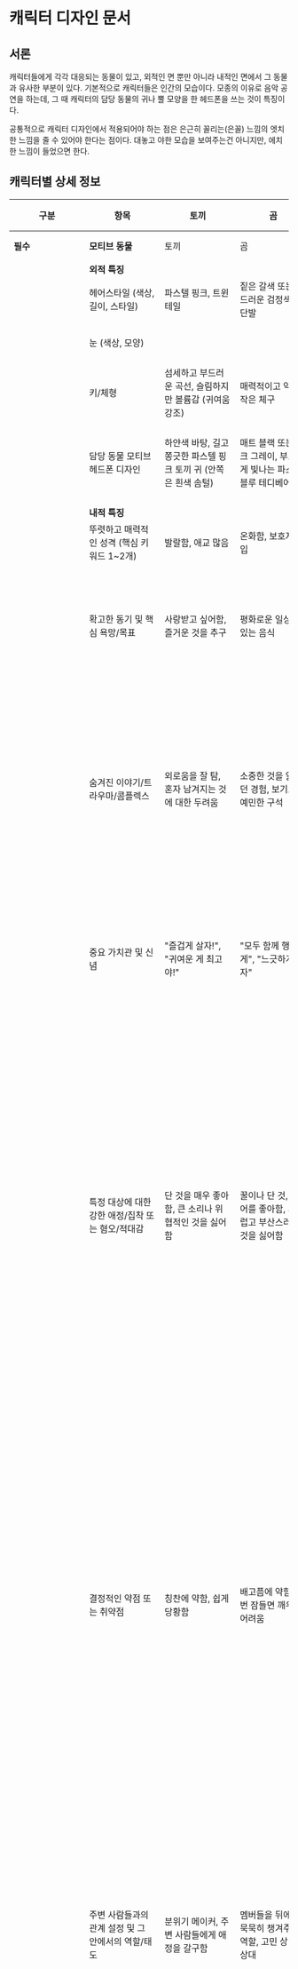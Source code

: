 <style>
th, td {
    min-width: 120px;
    padding-left: 8px;
    padding-right: 8px;
}
</style>

# 캐릭터 디자인 문서

## 서론

캐릭터들에게 각각 대응되는 동물이 있고, 외적인 면 뿐만 아니라 내적인 면에서 그 동물과 유사한 부분이 있다. 기본적으로 캐릭터들은 인간의 모습이다. 모종의 이유로 음악 공연을 하는데, 그 때 캐릭터의 담당 동물의 귀나 뿔 모양을 한 헤드폰을 쓰는 것이 특징이다.

공통적으로 캐릭터 디자인에서 적용되어야 하는 점은 은근히 꼴리는(은꼴) 느낌의 엣치한 느낌을 줄 수 있어야 한다는 점이다. 대놓고 야한 모습을 보여주는건 아니지만, 에치한 느낌이 들었으면 한다.

## 캐릭터별 상세 정보

| 구분     | 항목                                                 | 토끼                                                                                                                                                                                                                                                                                                                                                                                                                                                                                                                                                                                                                                                                                                                                                                                                                                                                                                                                                                                                                                                                                                                                                                                                                                                                                                                                                                                                                                       | 곰                                                                                                                                                                                                                                                                                                                                                                                                                                                                                                                                                                                                                                                                                                                                                                                                                                                                                                                                   | 사슴                                                                                                                                                                                                                                                                                                                                                                                                                                                                                                                                                                                                                                                                                                                                                                                                                                                                                                                                                                                                                                                                                                                                                                                                                                                                                                                                 | 불여우                                                                                                                                                                                                                                                                                                                                                                                                                                                                                                                                                                                                                                                                                                                                                                                                                                                                                                                                                                                                                                                                                                                                                                                                                                 | 라쿤                                                                                                                                                                                                                                                                                                                                                                                                                                                                                                                                                                                                                                                                                                                                                                                                                                                                                                                                                                                                                                                                                                                                                                                                                                                                                                                           | 늑대                                                                                                                                                                                                                                                                                                                                                                                                                                                                                                                                                                                                                                                                                                                                                                                                                                                                                                                                                                                                                                                                                                                                                                                                                                   | 코리안 숏헤어 (고등어) | 푸들 | 부엉이 | 하늘다람쥐 | 치타 | 박쥐 | 뱀  | 양  |
| -------- | ---------------------------------------------------- | ------------------------------------------------------------------------------------------------------------------------------------------------------------------------------------------------------------------------------------------------------------------------------------------------------------------------------------------------------------------------------------------------------------------------------------------------------------------------------------------------------------------------------------------------------------------------------------------------------------------------------------------------------------------------------------------------------------------------------------------------------------------------------------------------------------------------------------------------------------------------------------------------------------------------------------------------------------------------------------------------------------------------------------------------------------------------------------------------------------------------------------------------------------------------------------------------------------------------------------------------------------------------------------------------------------------------------------------------------------------------------------------------------------------------------------------ | ------------------------------------------------------------------------------------------------------------------------------------------------------------------------------------------------------------------------------------------------------------------------------------------------------------------------------------------------------------------------------------------------------------------------------------------------------------------------------------------------------------------------------------------------------------------------------------------------------------------------------------------------------------------------------------------------------------------------------------------------------------------------------------------------------------------------------------------------------------------------------------------------------------------------------------ | ------------------------------------------------------------------------------------------------------------------------------------------------------------------------------------------------------------------------------------------------------------------------------------------------------------------------------------------------------------------------------------------------------------------------------------------------------------------------------------------------------------------------------------------------------------------------------------------------------------------------------------------------------------------------------------------------------------------------------------------------------------------------------------------------------------------------------------------------------------------------------------------------------------------------------------------------------------------------------------------------------------------------------------------------------------------------------------------------------------------------------------------------------------------------------------------------------------------------------------------------------------------------------------------------------------------------------------ | -------------------------------------------------------------------------------------------------------------------------------------------------------------------------------------------------------------------------------------------------------------------------------------------------------------------------------------------------------------------------------------------------------------------------------------------------------------------------------------------------------------------------------------------------------------------------------------------------------------------------------------------------------------------------------------------------------------------------------------------------------------------------------------------------------------------------------------------------------------------------------------------------------------------------------------------------------------------------------------------------------------------------------------------------------------------------------------------------------------------------------------------------------------------------------------------------------------------------------------- | ------------------------------------------------------------------------------------------------------------------------------------------------------------------------------------------------------------------------------------------------------------------------------------------------------------------------------------------------------------------------------------------------------------------------------------------------------------------------------------------------------------------------------------------------------------------------------------------------------------------------------------------------------------------------------------------------------------------------------------------------------------------------------------------------------------------------------------------------------------------------------------------------------------------------------------------------------------------------------------------------------------------------------------------------------------------------------------------------------------------------------------------------------------------------------------------------------------------------------------------------------------------------------------------------------------------------------ | -------------------------------------------------------------------------------------------------------------------------------------------------------------------------------------------------------------------------------------------------------------------------------------------------------------------------------------------------------------------------------------------------------------------------------------------------------------------------------------------------------------------------------------------------------------------------------------------------------------------------------------------------------------------------------------------------------------------------------------------------------------------------------------------------------------------------------------------------------------------------------------------------------------------------------------------------------------------------------------------------------------------------------------------------------------------------------------------------------------------------------------------------------------------------------------------------------------------------------------- | ---------------------- | ---- | ------ | ---------- | ---- | ---- | --- | --- |
| **필수** | **모티브 동물**                                      | 토끼                                                                                                                                                                                                                                                                                                                                                                                                                                                                                                                                                                                                                                                                                                                                                                                                                                                                                                                                                                                                                                                                                                                                                                                                                                                                                                                                                                                                                                       | 곰                                                                                                                                                                                                                                                                                                                                                                                                                                                                                                                                                                                                                                                                                                                                                                                                                                                                                                                                   | 사슴                                                                                                                                                                                                                                                                                                                                                                                                                                                                                                                                                                                                                                                                                                                                                                                                                                                                                                                                                                                                                                                                                                                                                                                                                                                                                                                                 | 불여우                                                                                                                                                                                                                                                                                                                                                                                                                                                                                                                                                                                                                                                                                                                                                                                                                                                                                                                                                                                                                                                                                                                                                                                                                                 | 라쿤                                                                                                                                                                                                                                                                                                                                                                                                                                                                                                                                                                                                                                                                                                                                                                                                                                                                                                                                                                                                                                                                                                                                                                                                                                                                                                                           | 늑대                                                                                                                                                                                                                                                                                                                                                                                                                                                                                                                                                                                                                                                                                                                                                                                                                                                                                                                                                                                                                                                                                                                                                                                                                                   | 코리안 숏헤어 (고등어) | 푸들 | 부엉이 | 하늘다람쥐 | 치타 | 박쥐 | 뱀  | 양  |
|          | **외적 특징**                                        |                                                                                                                                                                                                                                                                                                                                                                                                                                                                                                                                                                                                                                                                                                                                                                                                                                                                                                                                                                                                                                                                                                                                                                                                                                                                                                                                                                                                                                            |                                                                                                                                                                                                                                                                                                                                                                                                                                                                                                                                                                                                                                                                                                                                                                                                                                                                                                                                      |                                                                                                                                                                                                                                                                                                                                                                                                                                                                                                                                                                                                                                                                                                                                                                                                                                                                                                                                                                                                                                                                                                                                                                                                                                                                                                                                      |                                                                                                                                                                                                                                                                                                                                                                                                                                                                                                                                                                                                                                                                                                                                                                                                                                                                                                                                                                                                                                                                                                                                                                                                                                        |                                                                                                                                                                                                                                                                                                                                                                                                                                                                                                                                                                                                                                                                                                                                                                                                                                                                                                                                                                                                                                                                                                                                                                                                                                                                                                                                |                                                                                                                                                                                                                                                                                                                                                                                                                                                                                                                                                                                                                                                                                                                                                                                                                                                                                                                                                                                                                                                                                                                                                                                                                                        |                        |      |        |            |      |      |     |     |
|          | 헤어스타일 (색상, 길이, 스타일)                      | 파스텔 핑크, 트윈테일                                                                                                                                                                                                                                                                                                                                                                                                                                                                                                                                                                                                                                                                                                                                                                                                                                                                                                                                                                                                                                                                                                                                                                                                                                                                                                                                                                                                                      | 짙은 갈색 또는 부드러운 검정색, 숏 단발                                                                                                                                                                                                                                                                                                                                                                                                                                                                                                                                                                                                                                                                                                                                                                                                                                                                                              | 연갈색 또는 애쉬 블론드, 길고 웨이브/땋은 머리                                                                                                                                                                                                                                                                                                                                                                                                                                                                                                                                                                                                                                                                                                                                                                                                                                                                                                                                                                                                                                                                                                                                                                                                                                                                                       | 불타는 듯한 주황색 긴 생머리 (흰색 하이라이트)                                                                                                                                                                                                                                                                                                                                                                                                                                                                                                                                                                                                                                                                                                                                                                                                                                                                                                                                                                                                                                                                                                                                                                                         | 장난스러운 다크 그레이 숏컷 (검은색 스트릭)                                                                                                                                                                                                                                                                                                                                                                                                                                                                                                                                                                                                                                                                                                                                                                                                                                                                                                                                                                                                                                                                                                                                                                                                                                                                                    | 은회색 울프컷 (언더컷)                                                                                                                                                                                                                                                                                                                                                                                                                                                                                                                                                                                                                                                                                                                                                                                                                                                                                                                                                                                                                                                                                                                                                                                                                 |                        |      |        |            |      |      |     |     |
|          | 눈 (색상, 모양)                                      |                                                                                                                                                                                                                                                                                                                                                                                                                                                                                                                                                                                                                                                                                                                                                                                                                                                                                                                                                                                                                                                                                                                                                                                                                                                                                                                                                                                                                                            |                                                                                                                                                                                                                                                                                                                                                                                                                                                                                                                                                                                                                                                                                                                                                                                                                                                                                                                                      |                                                                                                                                                                                                                                                                                                                                                                                                                                                                                                                                                                                                                                                                                                                                                                                                                                                                                                                                                                                                                                                                                                                                                                                                                                                                                                                                      | 매혹적인 느낌의 살짝 올라간 눈꼬리, 호박색 눈동자                                                                                                                                                                                                                                                                                                                                                                                                                                                                                                                                                                                                                                                                                                                                                                                                                                                                                                                                                                                                                                                                                                                                                                                      | 호기심 많아 보이는 동그란 눈, 짙은 갈색 눈동자                                                                                                                                                                                                                                                                                                                                                                                                                                                                                                                                                                                                                                                                                                                                                                                                                                                                                                                                                                                                                                                                                                                                                                                                                                                                                 |                                                                                                                                                                                                                                                                                                                                                                                                                                                                                                                                                                                                                                                                                                                                                                                                                                                                                                                                                                                                                                                                                                                                                                                                                                        |                        |      |        |            |      |      |     |     |
|          | 키/체형                                              | 섬세하고 부드러운 곡선, 슬림하지만 볼륨감 (귀여움 강조)                                                                                                                                                                                                                                                                                                                                                                                                                                                                                                                                                                                                                                                                                                                                                                                                                                                                                                                                                                                                                                                                                                                                                                                                                                                                                                                                                                                    | 매력적이고 약간 작은 체구                                                                                                                                                                                                                                                                                                                                                                                                                                                                                                                                                                                                                                                                                                                                                                                                                                                                                                            | 슬림하고 우아한 몸매, 긴 팔다리                                                                                                                                                                                                                                                                                                                                                                                                                                                                                                                                                                                                                                                                                                                                                                                                                                                                                                                                                                                                                                                                                                                                                                                                                                                                                                      | 날씬하고 곡선적인 몸매, 매혹적인 허리-엉덩이 비율                                                                                                                                                                                                                                                                                                                                                                                                                                                                                                                                                                                                                                                                                                                                                                                                                                                                                                                                                                                                                                                                                                                                                                                      | 작고 민첩한 체형, 다소 작은 키지만 에너지 넘침                                                                                                                                                                                                                                                                                                                                                                                                                                                                                                                                                                                                                                                                                                                                                                                                                                                                                                                                                                                                                                                                                                                                                                                                                                                                                 | 날씬하고 운동적인 체형, 탄탄한 근육                                                                                                                                                                                                                                                                                                                                                                                                                                                                                                                                                                                                                                                                                                                                                                                                                                                                                                                                                                                                                                                                                                                                                                                                    |                        |      |        |            |      |      |     |     |
|          | 담당 동물 모티브 헤드폰 디자인                       | 하얀색 바탕, 길고 쫑긋한 파스텔 핑크 토끼 귀 (안쪽은 흰색 솜털)                                                                                                                                                                                                                                                                                                                                                                                                                                                                                                                                                                                                                                                                                                                                                                                                                                                                                                                                                                                                                                                                                                                                                                                                                                                                                                                                                                            | 매트 블랙 또는 다크 그레이, 부드럽게 빛나는 파스텔 블루 테디베어 귀                                                                                                                                                                                                                                                                                                                                                                                                                                                                                                                                                                                                                                                                                                                                                                                                                                                                  | 하얀색 또는 밝은 나무결 질감, 우아한 연갈색 사슴 귀 (작고 섬세하게 빛나는 뿔 장식 가능)                                                                                                                                                                                                                                                                                                                                                                                                                                                                                                                                                                                                                                                                                                                                                                                                                                                                                                                                                                                                                                                                                                                                                                                                                                              | 하얀색 바탕, 귀엽고 복슬복슬한 주황색/흰색 뾰족 여우 귀 (끝은 검은색)                                                                                                                                                                                                                                                                                                                                                                                                                                                                                                                                                                                                                                                                                                                                                                                                                                                                                                                                                                                                                                                                                                                                                                  | 투톤(다크그레이/오렌지), 둥글고 고리 무늬가 있는 너구리 귀 (눈 주위 특징적인 어두운 패치)                                                                                                                                                                                                                                                                                                                                                                                                                                                                                                                                                                                                                                                                                                                                                                                                                                                                                                                                                                                                                                                                                                                                                                                                                                      | 검은색 또는 다크 그레이, 뾰족한 회색/흰색 늑대 귀 (끝은 검은색)                                                                                                                                                                                                                                                                                                                                                                                                                                                                                                                                                                                                                                                                                                                                                                                                                                                                                                                                                                                                                                                                                                                                                                        |                        |      |        |            |      |      |     |     |
|          | **내적 특징**                                        |                                                                                                                                                                                                                                                                                                                                                                                                                                                                                                                                                                                                                                                                                                                                                                                                                                                                                                                                                                                                                                                                                                                                                                                                                                                                                                                                                                                                                                            |                                                                                                                                                                                                                                                                                                                                                                                                                                                                                                                                                                                                                                                                                                                                                                                                                                                                                                                                      |                                                                                                                                                                                                                                                                                                                                                                                                                                                                                                                                                                                                                                                                                                                                                                                                                                                                                                                                                                                                                                                                                                                                                                                                                                                                                                                                      |                                                                                                                                                                                                                                                                                                                                                                                                                                                                                                                                                                                                                                                                                                                                                                                                                                                                                                                                                                                                                                                                                                                                                                                                                                        |                                                                                                                                                                                                                                                                                                                                                                                                                                                                                                                                                                                                                                                                                                                                                                                                                                                                                                                                                                                                                                                                                                                                                                                                                                                                                                                                |                                                                                                                                                                                                                                                                                                                                                                                                                                                                                                                                                                                                                                                                                                                                                                                                                                                                                                                                                                                                                                                                                                                                                                                                                                        |                        |      |        |            |      |      |     |     |
|          | 뚜렷하고 매력적인 성격 (핵심 키워드 1~2개)           | 발랄함, 애교 많음                                                                                                                                                                                                                                                                                                                                                                                                                                                                                                                                                                                                                                                                                                                                                                                                                                                                                                                                                                                                                                                                                                                                                                                                                                                                                                                                                                                                                          | 온화함, 보호자 타입                                                                                                                                                                                                                                                                                                                                                                                                                                                                                                                                                                                                                                                                                                                                                                                                                                                                                                                  | 우아함, 신중함                                                                                                                                                                                                                                                                                                                                                                                                                                                                                                                                                                                                                                                                                                                                                                                                                                                                                                                                                                                                                                                                                                                                                                                                                                                                                                                       | 연애 허당, 능글맞은 척하는 순정파                                                                                                                                                                                                                                                                                                                                                                                                                                                                                                                                                                                                                                                                                                                                                                                                                                                                                                                                                                                                                                                                                                                                                                                                      | 호기심 왕성한 괴짜, 내향적인 너드                                                                                                                                                                                                                                                                                                                                                                                                                                                                                                                                                                                                                                                                                                                                                                                                                                                                                                                                                                                                                                                                                                                                                                                                                                                                                              | 카리스마, 고독을 즐김                                                                                                                                                                                                                                                                                                                                                                                                                                                                                                                                                                                                                                                                                                                                                                                                                                                                                                                                                                                                                                                                                                                                                                                                                  |                        |      |        |            |      |      |     |     |
|          | 확고한 동기 및 핵심 욕망/목표                        | 사랑받고 싶어함, 즐거운 것을 추구                                                                                                                                                                                                                                                                                                                                                                                                                                                                                                                                                                                                                                                                                                                                                                                                                                                                                                                                                                                                                                                                                                                                                                                                                                                                                                                                                                                                          | 평화로운 일상, 맛있는 음식                                                                                                                                                                                                                                                                                                                                                                                                                                                                                                                                                                                                                                                                                                                                                                                                                                                                                                           | 아름다운 것을 추구, 자연과의 조화                                                                                                                                                                                                                                                                                                                                                                                                                                                                                                                                                                                                                                                                                                                                                                                                                                                                                                                                                                                                                                                                                                                                                                                                                                                                                                    | 운명의 남자를 만나 뜨겁고 짜릿한 연애하기! 남자들에게 매력적으로 보여 '밤의 여왕'처럼 군림하고 싶어 하지만, 현실은 시궁창.                                                                                                                                                                                                                                                                                                                                                                                                                                                                                                                                                                                                                                                                                                                                                                                                                                                                                                                                                                                                                                                                                                             | 세상의 모든 것들을 분해하고 조립하며 새로운 것을 만들어내는 것에 대한 끝없는 탐구욕. 자신의 발명품으로 사람들을 (본의 아니게) 놀라게 하는 것을 즐김.                                                                                                                                                                                                                                                                                                                                                                                                                                                                                                                                                                                                                                                                                                                                                                                                                                                                                                                                                                                                                                                                                                                                                                           | 자신의 신념을 지키는 것, 동료(그룹)를 지키는 것                                                                                                                                                                                                                                                                                                                                                                                                                                                                                                                                                                                                                                                                                                                                                                                                                                                                                                                                                                                                                                                                                                                                                                                        |                        |      |        |            |      |      |     |     |
|          | 숨겨진 이야기/트라우마/콤플렉스                      | 외로움을 잘 탐, 혼자 남겨지는 것에 대한 두려움                                                                                                                                                                                                                                                                                                                                                                                                                                                                                                                                                                                                                                                                                                                                                                                                                                                                                                                                                                                                                                                                                                                                                                                                                                                                                                                                                                                             | 소중한 것을 잃었던 경험, 보기보다 예민한 구석                                                                                                                                                                                                                                                                                                                                                                                                                                                                                                                                                                                                                                                                                                                                                                                                                                                                                        | 과거의 상처로 인해 마음의 벽이 있음, 쉽게 마음을 열지 못함                                                                                                                                                                                                                                                                                                                                                                                                                                                                                                                                                                                                                                                                                                                                                                                                                                                                                                                                                                                                                                                                                                                                                                                                                                                                           | 사실 연애 경험이 거의 없다는 것에 대한 깊은 콤플렉스가 있음. 진심을 다했다가 상처받는 것이 두려워 일부러 더 가볍고 쿨한 척, 남자를 밝히는 척 연기한다.                                                                                                                                                                                                                                                                                                                                                                                                                                                                                                                                                                                                                                                                                                                                                                                                                                                                                                                                                                                                                                                                                 | 자신의 재능이 오해받거나 악용될까 봐 걱정함. 때로는 너무 몰두한 나머지 주변 사람들에게 폐를 끼치는 것에 대해 뒤늦게 자책하기도 한다. 이성에게 매력적으로 보이는 방법에 대해서는 전혀 모르고, 관심도 없는 척 하지만 사실은 조금 부러워한다.                                                                                                                                                                                                                                                                                                                                                                                                                                                                                                                                                                                                                                                                                                                                                                                                                                                                                                                                                                                                                                                                                     | 과거에 동료를 지키지 못했던 기억, 타인에게 약한 모습을 보이기 싫어함                                                                                                                                                                                                                                                                                                                                                                                                                                                                                                                                                                                                                                                                                                                                                                                                                                                                                                                                                                                                                                                                                                                                                                   |                        |      |        |            |      |      |     |     |
|          | 중요 가치관 및 신념                                  | "즐겁게 살자!", "귀여운 게 최고야!"                                                                                                                                                                                                                                                                                                                                                                                                                                                                                                                                                                                                                                                                                                                                                                                                                                                                                                                                                                                                                                                                                                                                                                                                                                                                                                                                                                                                        | "모두 함께 행복하게", "느긋하게 가자"                                                                                                                                                                                                                                                                                                                                                                                                                                                                                                                                                                                                                                                                                                                                                                                                                                                                                                | "모든 생명은 소중하다", "진정한 아름다움은 내면에 있다"                                                                                                                                                                                                                                                                                                                                                                                                                                                                                                                                                                                                                                                                                                                                                                                                                                                                                                                                                                                                                                                                                                                                                                                                                                                                              | "인생은 한 편의 로맨틱 코미디! 오늘 밤 주인공은 바로 나!" (하지만 대부분 조기 종영 엔딩 혹은 NG컷 연발) "남자는 일단 꼬시고 봐야지!" (실제로 꼬셔본 적은 없음)                                                                                                                                                                                                                                                                                                                                                                                                                                                                                                                                                                                                                                                                                                                                                                                                                                                                                                                                                                                                                                                                         | "세상에 쓸모없는 건 없어! 다 분해하고 다시 조립하면 뭔가 나오겠지!", "일단 저질러보고 수습하자!"                                                                                                                                                                                                                                                                                                                                                                                                                                                                                                                                                                                                                                                                                                                                                                                                                                                                                                                                                                                                                                                                                                                                                                                                                               | "약속은 반드시 지킨다", "의리는 중요하다"                                                                                                                                                                                                                                                                                                                                                                                                                                                                                                                                                                                                                                                                                                                                                                                                                                                                                                                                                                                                                                                                                                                                                                                              |                        |      |        |            |      |      |     |     |
|          | 특정 대상에 대한 강한 애정/집착 또는 혐오/적대감     | 단 것을 매우 좋아함, 큰 소리나 위협적인 것을 싫어함                                                                                                                                                                                                                                                                                                                                                                                                                                                                                                                                                                                                                                                                                                                                                                                                                                                                                                                                                                                                                                                                                                                                                                                                                                                                                                                                                                                        | 꿀이나 단 것, 연어를 좋아함, 시끄럽고 부산스러운 것을 싫어함                                                                                                                                                                                                                                                                                                                                                                                                                                                                                                                                                                                                                                                                                                                                                                                                                                                                         | 조용하고 평화로운 장소를 좋아함. 비건은 아니지만, 맛없거나 비린내 나는 특정 고기 요리(예: 순대국, 내장 요리)는 끔찍하게 싫어함. 갑작스럽거나 거친 것을 싫어함                                                                                                                                                                                                                                                                                                                                                                                                                                                                                                                                                                                                                                                                                                                                                                                                                                                                                                                                                                                                                                                                                                                                                                        | 애정/집착: 잘생긴 남자, 피지컬 좋은 남자에게 매우 쉽게 반함 (금사빠 기질 다분). 로맨틱한 분위기, 드라마 같은 연애를 갈망. 멤버들과 모여 로맨스 드라마나 영화 보며 과몰입하는 것을 즐김. 혐오/적대감: 자기보다 연애 경험 많아 보이는 사람 (특히 같은 그룹 멤버가 그러면 질투 폭발), 연애에 대해 훈수 두는 사람 (본인도 남들에게 훈수 두는 건 좋아함). 재미없고 무뚝뚝한 남자. NTR(네토리/네토라레)는 상상만 해도 치를 떤다.                                                                                                                                                                                                                                                                                                                                                                                                                                                                                                                                                                                                                                                                                                                                                                                                             | 애정/집착: 반짝이는 물건, 복잡한 기계나 퍼즐, 각종 공구, 분해해서 연구할 만한 가치가 있는 모든 것. 컴퓨터 부품이나 DIY 키트를 보면 눈을 반짝인다. 최신 CPU나 그래픽카드 소식에 민감하다. 혐오/적대감: 매운 음식 (고춧가루 한 톨도 용납 못 함. 김치나 라면도 반드시 물에 여러 번 헹궈 먹는다). 자신의 작업 공간이나 발명품을 함부로 만지거나 망가뜨리는 것. 계획이 틀어지거나 단순 반복 작업. 자신의 전문 분야(DIY, 컴퓨터)에 대해 잘 알지도 못하면서 아는 척하는 사람.                                                                                                                                                                                                                                                                                                                                                                                                                                                                                                                                                                                                                                                                                                                                                                                                                                                         | 달밤, 조용한 숲, 배신이나 불의를 혐오함                                                                                                                                                                                                                                                                                                                                                                                                                                                                                                                                                                                                                                                                                                                                                                                                                                                                                                                                                                                                                                                                                                                                                                                                |                        |      |        |            |      |      |     |     |
|          | 결정적인 약점 또는 취약점                            | 칭찬에 약함, 쉽게 당황함                                                                                                                                                                                                                                                                                                                                                                                                                                                                                                                                                                                                                                                                                                                                                                                                                                                                                                                                                                                                                                                                                                                                                                                                                                                                                                                                                                                                                   | 배고픔에 약함, 한번 잠들면 깨우기 어려움                                                                                                                                                                                                                                                                                                                                                                                                                                                                                                                                                                                                                                                                                                                                                                                                                                                                                             | 갑작스러운 상황에 잘 놀람, 낯선 사람에게 경계심이 강함                                                                                                                                                                                                                                                                                                                                                                                                                                                                                                                                                                                                                                                                                                                                                                                                                                                                                                                                                                                                                                                                                                                                                                                                                                                                               | 마음에 드는 남자 앞에서 미리 준비한 대사나 몸짓까지는 완벽하게 소화하지만, 상대방의 예상치 못한 반응이나 질문에는 급격히 당황하며 말을 더듬거나 동문서답하는 등 실수를 연발한다. 계획대로 되지 않는 상황에 극도로 취약. (특히 남자 유혹 작전이 실패했을 때) 상대방이 예상치 못한 적극적으로 다가오거나 스킨십을 시도하면 당황해서 얼굴이 새빨개지며 어쩔 줄 몰라 한다. (때로는 비명을 지르며 도망치기도 함)                                                                                                                                                                                                                                                                                                                                                                                                                                                                                                                                                                                                                                                                                                                                                                                                                            | 호기심 때문에 종종 곤경에 빠짐 (예: 위험한 물건도 일단 분해부터 하려 듦). 음식에 약함 (특히 달콤한 간식이나 자신이 안전하다고 판단한 음식). 발명품이 예상치 못한 오작동을 일으켜 대형 사고를 치기도 한다. 이성으로서의 남자에게 면역이 거의 없음. 컴퓨터나 DIY 관련 대화는 밤새도록 신나서 할 수 있지만, 상대방이 자신을 여자로 인식하고 조금이라도 이성적인 관심을 보이거나 사적인 질문(예: "주말에 뭐해요?", "남자친구 있어요?")을 하면 극도로 긴장하여 안경을 매만지거나 시선을 피하며 횡설수설한다.                                                                                                                                                                                                                                                                                                                                                                                                                                                                                                                                                                                                                                                                                                                                                                                                                        | 동료의 위험에 매우 민감, 정에 약함                                                                                                                                                                                                                                                                                                                                                                                                                                                                                                                                                                                                                                                                                                                                                                                                                                                                                                                                                                                                                                                                                                                                                                                                     |                        |      |        |            |      |      |     |     |
|          | 주변 사람들과의 관계 설정 및 그 안에서의 역할/태도   | 분위기 메이커, 주변 사람들에게 애정을 갈구함                                                                                                                                                                                                                                                                                                                                                                                                                                                                                                                                                                                                                                                                                                                                                                                                                                                                                                                                                                                                                                                                                                                                                                                                                                                                                                                                                                                               | 멤버들을 뒤에서 묵묵히 챙겨주는 역할, 고민 상담 상대                                                                                                                                                                                                                                                                                                                                                                                                                                                                                                                                                                                                                                                                                                                                                                                                                                                                                 | 조용히 관찰하며 중재하는 역할, 때로는 엉뚱한 면모                                                                                                                                                                                                                                                                                                                                                                                                                                                                                                                                                                                                                                                                                                                                                                                                                                                                                                                                                                                                                                                                                                                                                                                                                                                                                    | 그룹 내 자칭 '연애 컨설턴트'. 멤버들의 연애 상담을 도맡아 하지만, 대부분 본인의 망상과 드라마에서 본 지식에 기반한 조언이라 신뢰도는 낮다. 남자에게 대시했다 실패한 날에는 숙소에서 멤버들을 붙잡고 맥주를 마시며 밤새도록 신세 한탄을 한다. "내가 뭐가 부족해서!"가 주된 레퍼토리.                                                                                                                                                                                                                                                                                                                                                                                                                                                                                                                                                                                                                                                                                                                                                                                                                                                                                                                                                    | 그룹 내 트러블메이커 겸 엉뚱한 발명가. 본인은 도움이 되려고 한 행동이나 발명품이 종종 큰 소동으로 이어진다. 멤버들이 고장난 물건을 가져오면 신나서 분해하고 수리(또는 개조)해주지만, 결과물은 항상 예상과 다르다. 남자 이야기가 나오면 조용히 있거나, 전문 용어를 써가며 주제를 기술적인 방향으로 돌리려 한다.                                                                                                                                                                                                                                                                                                                                                                                                                                                                                                                                                                                                                                                                                                                                                                                                                                                                                                                                                                                                                 | 그룹의 리더 격 혹은 든든한 조력자, 겉으로는 쿨하지만 속정이 깊음                                                                                                                                                                                                                                                                                                                                                                                                                                                                                                                                                                                                                                                                                                                                                                                                                                                                                                                                                                                                                                                                                                                                                                       |                        |      |        |            |      |      |     |     |
|          | **갭모에/반전매력**                                  | 가끔씩 핵심을 찌르는 독설을 날림, '블랙 토끼'의 일면                                                                                                                                                                                                                                                                                                                                                                                                                                                                                                                                                                                                                                                                                                                                                                                                                                                                                                                                                                                                                                                                                                                                                                                                                                                                                                                                                                                       | 의외로 기계치, 최신 전자기기를 잘 다루지 못함                                                                                                                                                                                                                                                                                                                                                                                                                                                                                                                                                                                                                                                                                                                                                                                                                                                                                        | 극도로 놀라면 고라니처럼 "꽤애애액!"하는 비명을 지름                                                                                                                                                                                                                                                                                                                                                                                                                                                                                                                                                                                                                                                                                                                                                                                                                                                                                                                                                                                                                                                                                                                                                                                                                                                                                 | 공격 시: 남자 앞에서는 최대한 요염하고 섹시한 말투와 제스처를 구사하며 "오늘 밤 같이 있을래요?" 식의 미리 준비한 대사들은 아주 매혹적이고 자연스럽게 잘 해낸다. 방어 시/예상 밖 상황: 준비한 멘트 이후, 상대방이 조금이라도 적극적으로 나오거나 예상치 못한 질문을 던지면 "히익?! 저, 저는 그, 그게 그러니까..." 하며 토끼처럼 눈이 동그래져서 뒷걸음질 친다. 심장이 터질 것처럼 얼굴이 빨개지는 것은 덤. 일상: 화려한 모습과 달리, 숙소에서는 늘어진 티셔츠 차림으로 소파와 한 몸이 되어 맥주를 마시며 연애 리얼리티 프로그램을 보는 것이 취미인 '건어물녀'. "아~ 연애하고 싶다~"를 입에 달고 산다.                                                                                                                                                                                                                                                                                                                                                                                                                                                                                                                                                                                                                                   | 보기와 달리 엄청난 길치, 손재주와 별개로 방향감각 제로. 안경을 벗으면 의외로 똘망똘망하고 귀여운 인상. (먼지 알레르기 때문에 가끔 눈물 맺힌 모습을 보이기도) 엉뚱한 발명품 시연 중 진지한 표정으로 황당한 설명을 늘어놓을 때 묘한 매력이 있다. 평소에는 공대생 너드 같은 무뚝뚝하고 효율을 중시하는 말투를 쓰지만, 좋아하는 DIY 키트나 컴퓨터 부품 앞에서는 아이처럼 눈을 빛내며 흥분한다. 같은 취미를 가진 남자와는 편하게 전문용어를 섞어가며 대화하지만, 그 남자가 갑자기 "라쿤 씨, 오늘따라 예쁘네요" 같은 멘트를 하면 시스템 에러가 난 것처럼 얼굴이 빨개지며 아무 말도 못 하고 버벅댄다.                                                                                                                                                                                                                                                                                                                                                                                                                                                                                                                                                                                                                                                                                                                                 | 사실 귀여운 것을 매우 좋아하지만 숨김, 혼자 있을 때 인형을 끌어안고 잠                                                                                                                                                                                                                                                                                                                                                                                                                                                                                                                                                                                                                                                                                                                                                                                                                                                                                                                                                                                                                                                                                                                                                                 |                        |      |        |            |      |      |     |     |
|          | 동물 모티브와 관련된 성격적 유사점                   | 호기심 많고 민첩함, 주변 소리에 민감함                                                                                                                                                                                                                                                                                                                                                                                                                                                                                                                                                                                                                                                                                                                                                                                                                                                                                                                                                                                                                                                                                                                                                                                                                                                                                                                                                                                                     | 듬직하고 힘이 셈, 겨울잠처럼 가끔씩 활동량이 줄어듦                                                                                                                                                                                                                                                                                                                                                                                                                                                                                                                                                                                                                                                                                                                                                                                                                                                                                  | 예민한 감각, 우아한 몸짓, 경계심이 많음                                                                                                                                                                                                                                                                                                                                                                                                                                                                                                                                                                                                                                                                                                                                                                                                                                                                                                                                                                                                                                                                                                                                                                                                                                                                                              | 영리하고 눈치가 빠르다고 생각하지만, 연애와 관련된 부분에서는 한없이 둔감하거나 잘못된 판단을 내린다. (예: 상대방의 작은 친절을 그린라이트로 착각) 마음에 드는 상대(먹잇감) 주변을 맴돌며 기회를 엿보는 모습이 여우 같지만, 정작 사냥(유혹) 성공률은 극히 낮다. 오히려 역으로 당하거나 놀림감이 되기 일쑤.                                                                                                                                                                                                                                                                                                                                                                                                                                                                                                                                                                                                                                                                                                                                                                                                                                                                                                                             | 손재주가 매우 좋음. 밤에 더욱 집중력이 높아져 작업에 몰두하는 경향. 호기심이 많아 이것저것 뒤져보고, 뭐든 입에 넣어보거나 씻어보는 시늉을 하기도 함 (음식 한정). 자신의 '보물'(수집품, 공구, 발명품)에 대한 강한 소유욕.                                                                                                                                                                                                                                                                                                                                                                                                                                                                                                                                                                                                                                                                                                                                                                                                                                                                                                                                                                                                                                                                                                       | 무리 생활(동료애), 뛰어난 감각, 때로는 야성적인 본능                                                                                                                                                                                                                                                                                                                                                                                                                                                                                                                                                                                                                                                                                                                                                                                                                                                                                                                                                                                                                                                                                                                                                                                   |                        |      |        |            |      |      |     |     |
|          | 기타 신체적 특징 (점, 흉터 등)                       | 거부할 수 없이 귀엽고 위험할 정도로 매혹적인 아우라                                                                                                                                                                                                                                                                                                                                                                                                                                                                                                                                                                                                                                                                                                                                                                                                                                                                                                                                                                                                                                                                                                                                                                                                                                                                                                                                                                                        | 매력적이고 약간 신비로움                                                                                                                                                                                                                                                                                                                                                                                                                                                                                                                                                                                                                                                                                                                                                                                                                                                                                                             | 우아하고 신비로우며 부드러운 아우라                                                                                                                                                                                                                                                                                                                                                                                                                                                                                                                                                                                                                                                                                                                                                                                                                                                                                                                                                                                                                                                                                                                                                                                                                                                                                                  | 매혹적이고 교활하며 매력적인 아우라, 길들여지지 않은 야생성 힌트                                                                                                                                                                                                                                                                                                                                                                                                                                                                                                                                                                                                                                                                                                                                                                                                                                                                                                                                                                                                                                                                                                                                                                       | 평소에는 지적인 느낌의 검정 뿔테 안경을 착용. (공연 시에는 벗거나 컨셉에 맞는 다른 안경으로 바꿀 수 있음)                                                                                                                                                                                                                                                                                                                                                                                                                                                                                                                                                                                                                                                                                                                                                                                                                                                                                                                                                                                                                                                                                                                                                                                                                      | 쿨하고 카리스마 있으며 약간 거친 아우라                                                                                                                                                                                                                                                                                                                                                                                                                                                                                                                                                                                                                                                                                                                                                                                                                                                                                                                                                                                                                                                                                                                                                                                                |                        |      |        |            |      |      |     |     |
|          | 구체적인 일상 습관이나 사소한 버릇                   |                                                                                                                                                                                                                                                                                                                                                                                                                                                                                                                                                                                                                                                                                                                                                                                                                                                                                                                                                                                                                                                                                                                                                                                                                                                                                                                                                                                                                                            |                                                                                                                                                                                                                                                                                                                                                                                                                                                                                                                                                                                                                                                                                                                                                                                                                                                                                                                                      |                                                                                                                                                                                                                                                                                                                                                                                                                                                                                                                                                                                                                                                                                                                                                                                                                                                                                                                                                                                                                                                                                                                                                                                                                                                                                                                                      |                                                                                                                                                                                                                                                                                                                                                                                                                                                                                                                                                                                                                                                                                                                                                                                                                                                                                                                                                                                                                                                                                                                                                                                                                                        | 모르는 물건을 보면 일단 분해해 보려고 함. 음식을 먹기 전에 냄새를 맡고 의심스러운 눈초리로 관찰하며, 매워 보이는 음식은 물에 헹궈 먹는다. 작업할 때는 안경을 고쳐쓰는 버릇. 흥분하거나 당황하면 말이 빨라지거나 전문용어를 남발한다.                                                                                                                                                                                                                                                                                                                                                                                                                                                                                                                                                                                                                                                                                                                                                                                                                                                                                                                                                                                                                                                                                           |                                                                                                                                                                                                                                                                                                                                                                                                                                                                                                                                                                                                                                                                                                                                                                                                                                                                                                                                                                                                                                                                                                                                                                                                                                        |                        |      |        |            |      |      |     |     |
|          | MBTI (참고용)                                        |                                                                                                                                                                                                                                                                                                                                                                                                                                                                                                                                                                                                                                                                                                                                                                                                                                                                                                                                                                                                                                                                                                                                                                                                                                                                                                                                                                                                                                            |                                                                                                                                                                                                                                                                                                                                                                                                                                                                                                                                                                                                                                                                                                                                                                                                                                                                                                                                      |                                                                                                                                                                                                                                                                                                                                                                                                                                                                                                                                                                                                                                                                                                                                                                                                                                                                                                                                                                                                                                                                                                                                                                                                                                                                                                                                      |                                                                                                                                                                                                                                                                                                                                                                                                                                                                                                                                                                                                                                                                                                                                                                                                                                                                                                                                                                                                                                                                                                                                                                                                                                        |                                                                                                                                                                                                                                                                                                                                                                                                                                                                                                                                                                                                                                                                                                                                                                                                                                                                                                                                                                                                                                                                                                                                                                                                                                                                                                                                |                                                                                                                                                                                                                                                                                                                                                                                                                                                                                                                                                                                                                                                                                                                                                                                                                                                                                                                                                                                                                                                                                                                                                                                                                                        |                        |      |        |            |      |      |     |     |
|          | 좋아하는 것 / 싫어하는 것 (필수 항목 외 구체적인 것) |                                                                                                                                                                                                                                                                                                                                                                                                                                                                                                                                                                                                                                                                                                                                                                                                                                                                                                                                                                                                                                                                                                                                                                                                                                                                                                                                                                                                                                            |                                                                                                                                                                                                                                                                                                                                                                                                                                                                                                                                                                                                                                                                                                                                                                                                                                                                                                                                      |                                                                                                                                                                                                                                                                                                                                                                                                                                                                                                                                                                                                                                                                                                                                                                                                                                                                                                                                                                                                                                                                                                                                                                                                                                                                                                                                      |                                                                                                                                                                                                                                                                                                                                                                                                                                                                                                                                                                                                                                                                                                                                                                                                                                                                                                                                                                                                                                                                                                                                                                                                                                        |                                                                                                                                                                                                                                                                                                                                                                                                                                                                                                                                                                                                                                                                                                                                                                                                                                                                                                                                                                                                                                                                                                                                                                                                                                                                                                                                |                                                                                                                                                                                                                                                                                                                                                                                                                                                                                                                                                                                                                                                                                                                                                                                                                                                                                                                                                                                                                                                                                                                                                                                                                                        |                        |      |        |            |      |      |     |     |
|          | 취미 / 특기                                          |                                                                                                                                                                                                                                                                                                                                                                                                                                                                                                                                                                                                                                                                                                                                                                                                                                                                                                                                                                                                                                                                                                                                                                                                                                                                                                                                                                                                                                            |                                                                                                                                                                                                                                                                                                                                                                                                                                                                                                                                                                                                                                                                                                                                                                                                                                                                                                                                      |                                                                                                                                                                                                                                                                                                                                                                                                                                                                                                                                                                                                                                                                                                                                                                                                                                                                                                                                                                                                                                                                                                                                                                                                                                                                                                                                      |                                                                                                                                                                                                                                                                                                                                                                                                                                                                                                                                                                                                                                                                                                                                                                                                                                                                                                                                                                                                                                                                                                                                                                                                                                        | DIY (각종 물건 만들기, 커스터마이징), 컴퓨터 조립 및 프로그래밍 (주로 하드웨어 제어용), 기계 분해 및 개조, 특이한 물건 수집.                                                                                                                                                                                                                                                                                                                                                                                                                                                                                                                                                                                                                                                                                                                                                                                                                                                                                                                                                                                                                                                                                                                                                                                                   |                                                                                                                                                                                                                                                                                                                                                                                                                                                                                                                                                                                                                                                                                                                                                                                                                                                                                                                                                                                                                                                                                                                                                                                                                                        |                        |      |        |            |      |      |     |     |
|          | 말버릇 / 행동 패턴                                   |                                                                                                                                                                                                                                                                                                                                                                                                                                                                                                                                                                                                                                                                                                                                                                                                                                                                                                                                                                                                                                                                                                                                                                                                                                                                                                                                                                                                                                            |                                                                                                                                                                                                                                                                                                                                                                                                                                                                                                                                                                                                                                                                                                                                                                                                                                                                                                                                      |                                                                                                                                                                                                                                                                                                                                                                                                                                                                                                                                                                                                                                                                                                                                                                                                                                                                                                                                                                                                                                                                                                                                                                                                                                                                                                                                      |                                                                                                                                                                                                                                                                                                                                                                                                                                                                                                                                                                                                                                                                                                                                                                                                                                                                                                                                                                                                                                                                                                                                                                                                                                        |                                                                                                                                                                                                                                                                                                                                                                                                                                                                                                                                                                                                                                                                                                                                                                                                                                                                                                                                                                                                                                                                                                                                                                                                                                                                                                                                |                                                                                                                                                                                                                                                                                                                                                                                                                                                                                                                                                                                                                                                                                                                                                                                                                                                                                                                                                                                                                                                                                                                                                                                                                                        |                        |      |        |            |      |      |     |     |
|          | 도덕관념의 미묘한 경계 또는 윤리적 딜레마 (필요시)   |                                                                                                                                                                                                                                                                                                                                                                                                                                                                                                                                                                                                                                                                                                                                                                                                                                                                                                                                                                                                                                                                                                                                                                                                                                                                                                                                                                                                                                            |                                                                                                                                                                                                                                                                                                                                                                                                                                                                                                                                                                                                                                                                                                                                                                                                                                                                                                                                      |                                                                                                                                                                                                                                                                                                                                                                                                                                                                                                                                                                                                                                                                                                                                                                                                                                                                                                                                                                                                                                                                                                                                                                                                                                                                                                                                      |                                                                                                                                                                                                                                                                                                                                                                                                                                                                                                                                                                                                                                                                                                                                                                                                                                                                                                                                                                                                                                                                                                                                                                                                                                        |                                                                                                                                                                                                                                                                                                                                                                                                                                                                                                                                                                                                                                                                                                                                                                                                                                                                                                                                                                                                                                                                                                                                                                                                                                                                                                                                |                                                                                                                                                                                                                                                                                                                                                                                                                                                                                                                                                                                                                                                                                                                                                                                                                                                                                                                                                                                                                                                                                                                                                                                                                                        |                        |      |        |            |      |      |     |     |
|          | 숨겨진 잠재력 (미개방 능력)                          |                                                                                                                                                                                                                                                                                                                                                                                                                                                                                                                                                                                                                                                                                                                                                                                                                                                                                                                                                                                                                                                                                                                                                                                                                                                                                                                                                                                                                                            |                                                                                                                                                                                                                                                                                                                                                                                                                                                                                                                                                                                                                                                                                                                                                                                                                                                                                                                                      |                                                                                                                                                                                                                                                                                                                                                                                                                                                                                                                                                                                                                                                                                                                                                                                                                                                                                                                                                                                                                                                                                                                                                                                                                                                                                                                                      |                                                                                                                                                                                                                                                                                                                                                                                                                                                                                                                                                                                                                                                                                                                                                                                                                                                                                                                                                                                                                                                                                                                                                                                                                                        |                                                                                                                                                                                                                                                                                                                                                                                                                                                                                                                                                                                                                                                                                                                                                                                                                                                                                                                                                                                                                                                                                                                                                                                                                                                                                                                                |                                                                                                                                                                                                                                                                                                                                                                                                                                                                                                                                                                                                                                                                                                                                                                                                                                                                                                                                                                                                                                                                                                                                                                                                                                        |                        |      |        |            |      |      |     |     |
|          | 무대 의상 이미지 프롬프트                            | anime style illustration, cute idol, with ((a cute, voluminous pastel pink hime-cut (princess cut) with straight bangs and cheek-length sidelocks, and long straight hair in the back)), possessing a ((delicate and soft-curved figure, slender yet subtly voluminous in an adorable way, with an emphasis on cute appeal)), on an EDM stage, energetic performance pose, wearing a ((loose-fit pearlescent pastel yellow top with delicate lace trim at the edges and a cute LED graphic patch of a winking cyber-kitty mascot that glows)), ((extra deep side cutouts on the top revealing yeopguri, perhaps tied with small ribbons emphasizing her petite frame)), paired with ((black leather-like shorts with daringly high side slits adorned with tiny bows or lace, and voluminous, shimmering pastel pink frill details that add to her cute silhouette)), and ((full-length fishnet stockings with a seam up the back)), wearing a ((glowing bracelet accessory that looks like a futuristic wristband with soft, pulsing heart-shaped light patterns)), and ((sleek, futuristic white headphones, with cute, glowing pastel pink, long, upright RABBIT EARS (bunny ears) lined with soft white fluff, attached to the top of the headband, looking adorable with this hairstyle)), ((an irresistibly cute and dangerously seductive aura)), playful ecchi, full body shot, dynamic stage lighting, detailed character design. | anime style illustration, cute idol with a ((charming and slightly petite physique)), short bob cut hairstyle in ((deep brown or soft black)), on a stylized EDM stage with subtle geometric patterns and soft lighting, energetic performance pose, wearing a ((slightly oversized, soft beige or muted brown hoodie with cute bear paw prints on the sleeves and a glowing LED patch of a sleeping teddy bear on the chest)), ((subtle side cutouts on the top)), paired with ((dark brown or charcoal gray relaxed-fit shorts with small, fluffy brown pom-pom details)), and ((dark gray or black opaque stockings)), wearing a ((subtle, glowing amber bracelet accessory)), and ((sleek, matte black or dark gray headphones with cute, softly glowing pastel blue teddy_bear EARS attached to the top of the headband)), charming and slightly mysterious, full body shot, focused stage lighting, detailed character design. | anime style illustration, cute idol, with ((long, flowing light brown or ash blonde hair, perhaps with gentle waves or braids woven in, adorned with small, glowing flower or leaf-like hairpins)), possessing a ((slender and graceful figure with long, elegant limbs)), on an EDM stage, energetic performance pose, wearing a ((flowing, ethereal pearlescent pastel green or cream top with delicate leaf-like embroidery or glowing patterns, possibly with off-shoulder design revealing delicate collarbones)), ((elegant side cutouts on the top revealing yeopguri)), paired with ((light brown suede-like shorts with subtle side slits and delicate, layered lace or leaf-shaped frill details in a cream or light gold color, accentuating her long legs)), and ((full-length intricate patterned fishnet stockings)), wearing a ((glowing bracelet accessory that looks like a futuristic wristband with soft, flowing light patterns)), and ((sleek, futuristic white or light wood-grain textured headphones, with elegant, light brown DEER EARS (possibly with tiny, delicate glowing antlers as an accent) attached to the top of the headband, looking elegant on this hairstyle)), ((a graceful, mystical, and gentle aura)), playful ecchi, full body shot, dynamic stage lighting, detailed character design. | anime style illustration, cute idol, with ((long, flowing, fiery orange hair with white highlights, perhaps styled with a side part and some face-framing layers)), possessing a ((lithe and curvaceous figure, sleek and flexible, with an alluring waist-to-hip ratio)), on an EDM stage, energetic performance pose, wearing a ((loose-fit pearlescent pastel yellow top with a cute LED graphic patch of a winking cyber-kitty mascot that glows)), ((deep side cutouts on the top revealing yeopguri and her slender waist)), paired with ((black leather-like shorts with sexy side slits and voluminous, shimmering frill details that mimic a fluffy tail's movement and sway with her hips)), and ((full-length fishnet stockings)), wearing a ((glowing bracelet accessory that looks like a futuristic wristband with flickering, flame-like light patterns)), and ((sleek, futuristic white headphones, with ((cute, fluffy, vibrant orange and white, pointed FOX EARS with dark tips)) attached to the top of the headband, prominent on the fiery hair)), ((a captivating and slyly charming aura, with a hint of untamed wildness)), playful ecchi, full body shot, dynamic stage lighting, detailed character design. | anime style illustration, cute idol, with ((a playful, messy dark grey bob cut with choppy layers and a few black streaks)), possessing a ((compact and agile build, a bit petite but clearly energetic and quick on her feet)), on an EDM stage, energetic performance pose, wearing a ((loose-fit pearlescent pastel orange or grey striped top with a cute LED graphic patch of a winking raccoon mascot holding a star that glows)), ((playful deep side cutouts on the top revealing yeopguri)), paired with ((dark grey shorts with multiple utility pockets, sexy side slits, and voluminous, striped (e.g., black and grey) frill details that bounce with her movements)), and ((full-length fishnet stockings, maybe with a subtle ringed pattern)), wearing a ((glowing bracelet accessory that looks like a futuristic wristband with playful, bouncing light patterns)), and ((sleek, futuristic headphones (maybe in a two-tone color like dark grey and orange), with cute, rounded, ringed RACCOON EARS (grey/black) with characteristic dark patches around the 'eyes' of the ear design, attached to the top of the headband, worn over this energetic hairstyle)), ((a playful, mischievous, and highly energetic aura)), playful ecchi, full body shot, dynamic stage lighting, detailed character design. | anime style illustration, cute idol, with ((a shaggy, layered silver-grey wolf-cut hairstyle, perhaps with some darker streaks, and an undercut on one side, giving a wild and edgy look)), possessing a ((lean and athletic build, with a hint of toned muscle visible in her arms and legs)), on an EDM stage, energetic performance pose, wearing a ((sleek, form-fitting metallic silver or gunmetal gray top with a geometric LED graphic patch that pulses with light)), ((sharp, angular deep side cutouts on the top revealing yeopguri and her toned obliques)), paired with ((black faux leather shorts with bold side slits, metallic stud details, and sharp, layered gray frill details that accentuate her agile movements)), and ((full-length ripped fishnet stockings)), wearing a ((glowing bracelet accessory that looks like a futuristic wristband with jagged light patterns)), and ((sleek, futuristic black or dark gray headphones, with cool, pointed, grey and white WOLF EARS with black tips, attached to the top of the headband, sitting naturally on the styled hair)), ((a cool, charismatic, slightly wild aura)), playful ecchi, full body shot, dynamic stage lighting, detailed character design. |                        |      |        |            |      |      |     |     |
